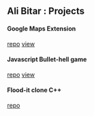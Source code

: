 ## Ali Bitar : Projects

#### [](#header-4) Google Maps Extension
[repo](https://github.com/azwift/googleMapsExtension)   [view](http://ec2-35-161-126-150.us-west-2.compute.amazonaws.com/)

#### [](#header-4) Javascript Bullet-hell game
[repo](https://github.com/azwift/BonusLevel)    [view](https://www.kongregate.com/games/CrazyDiamondu/bonus-level)

#### [](#header-4) Flood-it clone C++
[repo](https://git.uwaterloo.ca/azouheir/projects-Ali/tree/master)


